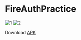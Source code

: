 # FireAuthPractice

![1](https://user-images.githubusercontent.com/62237653/100364052-9531f580-3023-11eb-8de6-811f7568252f.jpg)
![2](https://user-images.githubusercontent.com/62237653/100364084-a0852100-3023-11eb-910f-39b7c59c96a2.jpg)

Download [APK](https://github.com/MohitSinghFlutter/FireAuthPractice/releases/download/v1.3/app-debug.apk)
